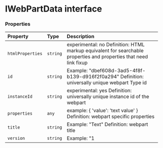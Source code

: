 # IWebPartData interface










### Properties

| Property	   | Type	| Description|
|:-------------|:-------|:-----------|
|`htmlProperties`      | `string` | experimental: no  Definition: HTML markup equivalent for searchable properties and properties that need link fixup |
|`id`      | `string` | Example: "dbef608d-3ad5-4f8f-b139-d916f2f0a294"  Definition: universally unique webpart Type id |
|`instanceId`      | `string` | experimental: yes  Definition: universally unique instance id of the webpart |
|`properties`      | `any` | example: { 'value': 'text value' }  Definition: webpart specific properties |
|`title`      | `string` | Example: "Text"  Definition: webpart title |
|`version`      | `string` | Example: "1 |





